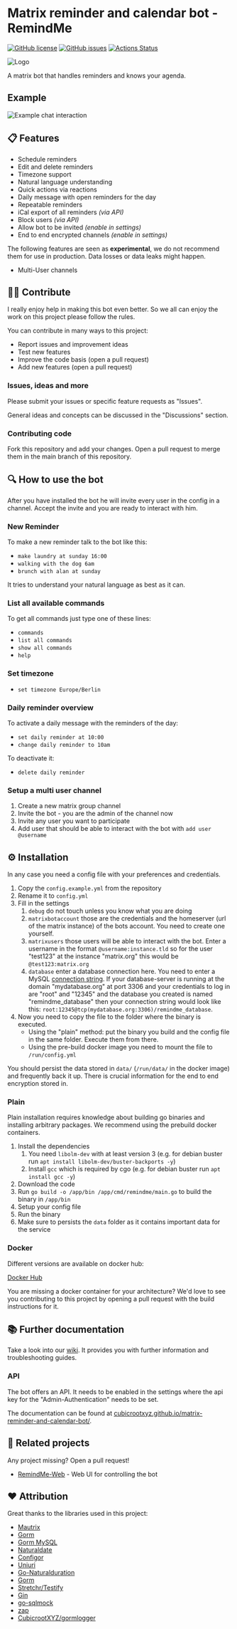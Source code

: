 # Matrix reminder and calendar bot - RemindMe

[![GitHub license](https://img.shields.io/github/license/CubicrootXYZ/matrix-reminder-and-calendar-bot)](https://github.com/CubicrootXYZ/matrix-reminder-and-calendar-bot/blob/main/LICENSE)
[![GitHub issues](https://img.shields.io/github/issues/CubicrootXYZ/matrix-reminder-and-calendar-bot)](https://github.com/CubicrootXYZ/matrix-reminder-and-calendar-bot/issues)
[![Actions Status](https://github.com/CubicrootXYZ/matrix-reminder-and-calendar-bot/workflows/Main/badge.svg?branch=main)](https://github.com/CubicrootXYZ/matrix-reminder-and-calendar-bot/actions)

![Logo](media/Logo.png)

A matrix bot that handles reminders and knows your agenda.

## Example

![Example chat interaction](media/Chat_Example.png)

## 📋 Features

* Schedule reminders
* Edit and delete reminders
* Timezone support
* Natural language understanding
* Quick actions via reactions
* Daily message with open reminders for the day
* Repeatable reminders
* iCal export of all reminders _(via API)_
* Block users _(via API)_
* Allow bot to be invited _(enable in settings)_
* End to end encrypted channels _(enable in settings)_

The following features are seen as **experimental**, we do not recommend them for use in production. Data losses or data leaks might happen.

* Multi-User channels

## 👩‍🔧 Contribute

I really enjoy help in making this bot even better. So we all can enjoy the work on this project please follow the rules. 

You can contribute in many ways to this project:

* Report issues and improvement ideas
* Test new features
* Improve the code basis (open a pull request)
* Add new features (open a pull request)

### Issues, ideas and more

Please submit your issues or specific feature requests as "Issues". 

General ideas and concepts can be discussed in the "Discussions" section.

### Contributing code

Fork this repository and add your changes. Open a pull request to merge them in the main branch of this repository.

## 🔍 How to use the bot

After you have installed the bot he will invite every user in the config in a channel. Accept the invite and you are ready to interact with him.

### New Reminder

To make a new reminder talk to the bot like this: 
* `make laundry at sunday 16:00`
* `walking with the dog 6am`
* `brunch with alan at sunday`

It tries to understand your natural language as best as it can. 

### List all available commands 

To get all commands just type one of these lines:
* `commands`
* `list all commands`
* `show all commands`
* `help`

### Set timezone

* `set timezone Europe/Berlin`

### Daily reminder overview

To activate a daily message with the reminders of the day:

* `set daily reminder at 10:00`
* `change daily reminder to 10am`

To deactivate it:

* `delete daily reminder`

### Setup a multi user channel

1. Create a new matrix group channel
2. Invite the bot - you are the admin of the channel now
3. Invite any user you want to participate
4. Add user that should be able to interact with the bot with `add user @username`


## ⚙️ Installation

In any case you need a config file with your preferences and credentials.

1. Copy the `config.example.yml` from the repository
2. Rename it to `config.yml`
3. Fill in the settings
    1. `debug` do not touch unless you know what you are doing
    2. `matrixbotaccount` those are the credentials and the homeserver (url of the matrix instance) of the bots account. You need to create one yourself.
    3. `matrixusers` those users will be able to interact with the bot. Enter a username in the format `@username:instance.tld` so for the user "test123" at the instance "matrix.org" this would be `@test123:matrix.org`
    4. `database` enter a database connection here. You need to enter a MySQL [connection string](https://github.com/go-sql-driver/mysql#dsn-data-source-name). If your database-server is running at the domain "mydatabase.org" at port 3306 and your credentials to log in are "root" and "12345" and the database you created is named "remindme_database" then your connection string would look like this: `root:12345@tcp(mydatabase.org:3306)/remindme_database`.
4. Now you need to copy the file to the folder where the binary is executed.
    * Using the "plain" method: put the binary you build and the config file in the same folder. Execute them from there.
    * Using the pre-build docker image you need to mount the file to `/run/config.yml`

You should persist the data stored in `data/` (`/run/data/` in the docker image) and frequently back it up. There is crucial information for the end to end encryption stored in.

### Plain

Plain installation requires knowledge about building go binaries and installing arbitrary packages. We recommend using the prebuild docker containers.

1. Install the dependencies
    1. You need `libolm-dev` with at least version 3 (e.g. for debian buster run `apt install libolm-dev/buster-backports -y`)
    2. Install `gcc` which is required by cgo (e.g. for debian buster run `apt install gcc -y`)
2. Download the code
3. Run `go build -o /app/bin /app/cmd/remindme/main.go` to build the binary in `/app/bin`
4. Setup your config file
5. Run the binary
6. Make sure to persists the `data` folder as it contains important data for the service 

### Docker

Different versions are available on docker hub:

[Docker Hub](https://hub.docker.com/r/cubicrootxyz/remindme)

You are missing a docker container for your architecture? We'd love to see you contributing to this project by opening a pull request with the build instructions for it.

## 📚 Further documentation 

Take a look into our [wiki](https://github.com/CubicrootXYZ/matrix-reminder-and-calendar-bot/wiki). It provides you with further information and troubleshooting guides.

### API

The bot offers an API. It needs to be enabled in the settings where the api key for the "Admin-Authentication" needs to be set. 

The documentation can be found at [cubicrootxyz.github.io/matrix-reminder-and-calendar-bot/](https://cubicrootxyz.github.io/matrix-reminder-and-calendar-bot/).

## 🎁 Related projects

Any project missing? Open a pull request!

* [RemindMe-Web](https://github.com/CubicrootXYZ/RemindMe-Web) - Web UI for controlling the bot

## ❤️ Attribution

Great thanks to the libraries used in this project:

* [Mautrix](https://github.com/tulir/mautrix-go)
* [Gorm](https://gorm.io/)
* [Gorm MySQL](https://github.com/go-gorm/mysql)
* [Naturaldate](https://github.com/tj/go-naturaldate)
* [Configor](https://github.com/jinzhu/configor)
* [Uniuri](https://github.com/dchest/uniuri)
* [Go-Naturalduration](https://github.com/CubicrootXYZ/gonaturalduration)
* [Gorm](https://github.com/go-gorm/gorm)
* [Stretchr/Testify](https://github.com/stretchr/testify)
* [Gin](https://github.com/gin-gonic/gin)
* [go-sqlmock](https://github.com/DATA-DOG/go-sqlmock)
* [zap](https://github.com/uber-go/zap)
* [CubicrootXYZ/gormlogger](https://github.com/CubicrootXYZ/gormlogger)
